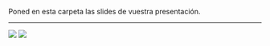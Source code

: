 <img src="../../images/hachandhealth_banner.png" alt="" style="width:;"/>

Poned en esta carpeta las slides de vuestra presentación.

---
![](../../images/banner_es.png) 
![](../../images/colaboradores_hack-health.png) 